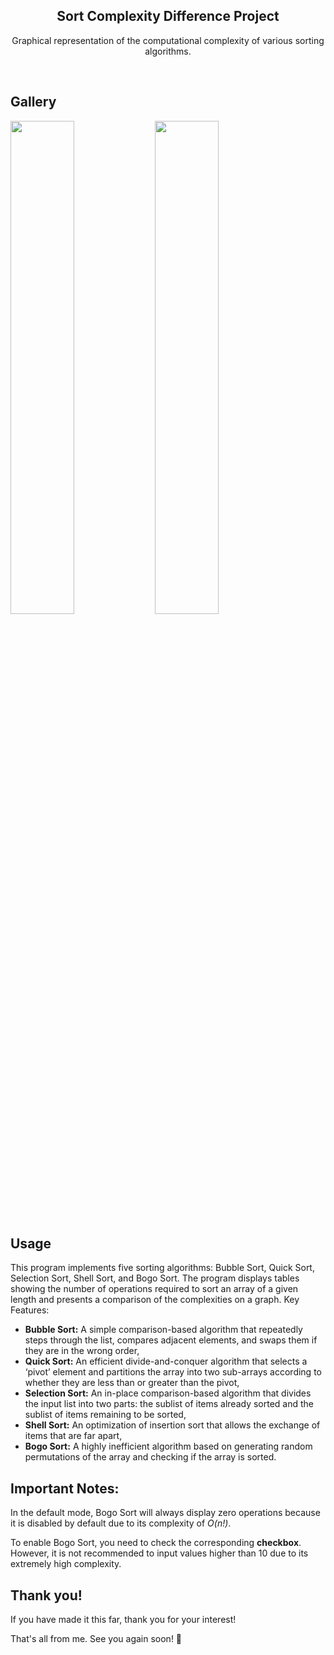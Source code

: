 <div  align="center">
<h2>Sort Complexity Difference Project</h2>
<p>Graphical representation of the computational complexity of various sorting algorithms.</p><br/>
</div>

## Gallery

<img src="https://github.com/bovvver/SortComplexityDifferenceProject/assets/85307370/8647f53f-3481-4cbd-aa58-9b74b115d0da" width="45%"></img>
<img src="https://github.com/bovvver/SortComplexityDifferenceProject/assets/85307370/c0c2d0ab-d236-4276-b8b0-0b2c663355d7" width="45%"></img>

## Usage

This program implements five sorting algorithms: Bubble Sort, Quick Sort, Selection Sort, Shell Sort, and Bogo Sort. The program displays tables showing the number of operations required to sort an array of a given length and presents a comparison of the complexities on a graph.
Key Features:

- **Bubble Sort:** A simple comparison-based algorithm that repeatedly steps through the list, compares adjacent elements, and swaps them if they are in the wrong order,
- **Quick Sort:** An efficient divide-and-conquer algorithm that selects a ‘pivot’ element and partitions the array into two sub-arrays according to whether they are less than or greater than the pivot,
- **Selection Sort:** An in-place comparison-based algorithm that divides the input list into two parts: the sublist of items already sorted and the sublist of items remaining to be sorted,
- **Shell Sort:** An optimization of insertion sort that allows the exchange of items that are far apart,
- **Bogo Sort:** A highly inefficient algorithm based on generating random permutations of the array and checking if the array is sorted.

## Important Notes:

In the default mode, Bogo Sort will always display zero operations because it is disabled by default due to its complexity of *O(n!)*.

To enable Bogo Sort, you need to check the corresponding **checkbox**. However, it is not recommended to input values higher than 10 due to its extremely high complexity.

## Thank you!

If you have made it this far, thank you for your interest!

That's all from me. See you again soon! :wave:
